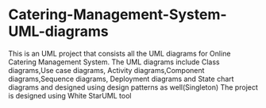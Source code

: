 # Catering-Management-System-UML-diagrams
This is an UML project that consists all the UML diagrams for Online Catering Management System. 
The UML diagrams include Class diagrams,Use case diagrams, Activity diagrams,Component diagrams,Sequence diagrams, Deployment diagrams and State chart diagrams and designed using design patterns as well(Singleton)
The project is designed using White StarUML tool
